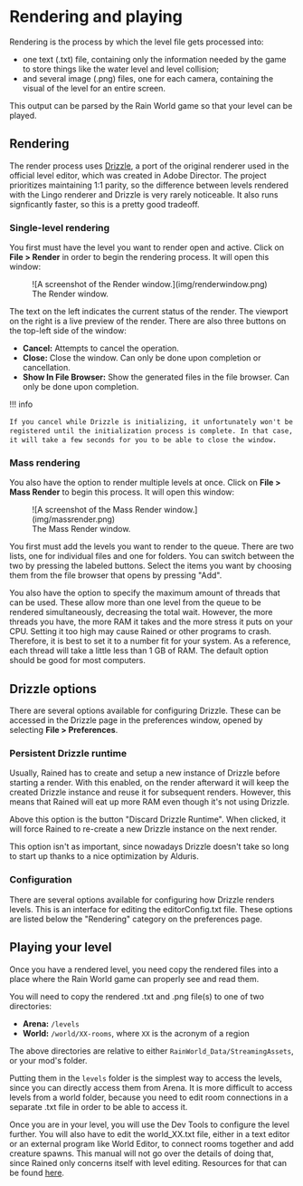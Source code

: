 # Rendering and playing
Rendering is the process by which the level file gets processed into:

- one text (.txt) file, containing only the information needed by the game to store things like the water level and level collision;
- and several image (.png) files, one for each camera, containing the visual of the level for an entire screen.

This output can be parsed by the Rain World game so that your level can be played.

## Rendering
The render process uses [Drizzle](https://github.com/SlimeCubed/Drizzle/tree/community), a port of the original renderer used in the official level editor, which was created in Adobe Director. The project prioritizes maintaining 1:1 parity, so the difference between levels rendered with the Lingo renderer and Drizzle is very rarely noticeable. It also runs signficantly faster, so this is a pretty good tradeoff.

### Single-level rendering
You first must have the level you want to render open and active. Click on **File > Render** in order to begin the rendering process.
It will open this window:

<figure markdown="span">
    ![A screenshot of the Render window.](img/renderwindow.png)
    <figcaption>The Render window.</figcaption>
</figure>

The text on the left indicates the current status of the render. The viewport on the right is a live preview of the render.
There are also three buttons on the top-left side of the window:

- **Cancel:** Attempts to cancel the operation.
- **Close:** Close the window. Can only be done upon completion or cancellation.
- **Show In File Browser:** Show the generated files in the file browser. Can only be done upon completion.

!!! info

    If you cancel while Drizzle is initializing, it unfortunately won't be registered until the initialization process is complete. In that case, it will take a few seconds for you to be able to close the window.

### Mass rendering
You also have the option to render multiple levels at once. Click on **File > Mass Render** to begin this process. It will open this window:

<figure markdown="span">
    ![A screenshot of the Mass Render window.](img/massrender.png)
    <figcaption>The Mass Render window.</figcaption>
</figure>

You first must add the levels you want to render to the queue. There are two lists, one for individual files and one for folders.
You can switch between the two by pressing the labeled buttons. Select the items you want by choosing them from the file browser that opens by pressing "Add".

You also have the option to specify the maximum amount of threads that can be used. These allow more than one level from the queue to be rendered simultaneously, decreasing the total wait. However, the more threads you have, the more RAM it takes and the more stress it puts on your CPU. Setting it too high may cause Rained or other programs to crash. Therefore, it is best to set it to a number fit for your system. As a reference, each thread will take a little less than 1 GB of RAM. The default option should be good for most computers.

## Drizzle options
There are several options available for configuring Drizzle. These can be accessed in the Drizzle page in the preferences window, opened by selecting **File > Preferences**.

### Persistent Drizzle runtime
Usually, Rained has to create and setup a new instance of Drizzle before starting a render. With this enabled, on the render afterward it will keep the created Drizzle instance and reuse it for subsequent renders. However, this means that Rained will eat up more RAM even though it's not using Drizzle.

Above this option is the button "Discard Drizzle Runtime". When clicked, it will force Rained to re-create a new Drizzle instance on the next render.

This option isn't as important, since nowadays Drizzle doesn't take so long to start up thanks to a nice optimization by Alduris.

### Configuration
There are several options available for configuring how Drizzle renders levels. This is an interface for editing the editorConfig.txt file. These options are listed below the "Rendering" category on the preferences page.

## Playing your level
Once you have a rendered level, you need copy the rendered files into a place where the Rain World game can properly see and read them.

You will need to copy the rendered .txt and .png file(s) to one of two directories:

- **Arena:** `/levels`
- **World:** `/world/XX-rooms`, where `XX` is the acronym of a region

The above directories are relative to either `RainWorld_Data/StreamingAssets`, or your mod's folder.

Putting them in the `levels` folder is the simplest way to access the levels, since you can directly access them from Arena. It is more difficult to access levels from a world folder, because you need to edit room connections in a separate .txt file in order to be able to access it.

Once you are in your level, you will use the Dev Tools to configure the level further. You will also have to edit the world_XX.txt file, either in a text editor or an external program like World Editor, to connect rooms together and add creature spawns. This manual will not go over the details of doing that, since Rained only concerns itself with level editing. Resources for that can be found [here](resources.md).